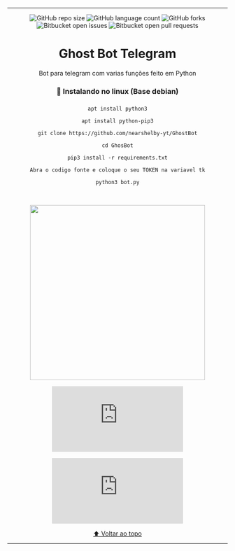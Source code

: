 <hr>
<div align="center">
  
![GitHub repo size](https://img.shields.io/github/repo-size/nearshelby-yt/GhostBot?style=for-the-badge)
![GitHub language count](https://img.shields.io/github/languages/count/nearshelby-yt/GhostBot?style=for-the-badge)
![GitHub forks](https://img.shields.io/github/forks/nearshelby-yt/GhosBot?style=for-the-badge)
![Bitbucket open issues](https://img.shields.io/bitbucket/issues/nearshelby-yt/GhostBot?style=for-the-badge)
![Bitbucket open pull requests](https://img.shields.io/bitbucket/pr-raw/nearshelby-yt/GhostBot?style=for-the-badge)
<div>
<div align="center">
<h1>Ghost Bot Telegram</h1>
<p>Bot para telegram com varias funções feito em Python</p>

<h3>🚀 Instalando no linux (Base debian)<h3>
</div>
  
```
apt install python3

apt install python-pip3

git clone https://github.com/nearshelby-yt/GhostBot

cd GhosBot

pip3 install -r requirements.txt

Abra o codigo fonte e coloque o seu TOKEN na variavel tk

python3 bot.py
```
<br>
<p align="center">
<img src="https://github.com/nearshelby-yt/GhostBot/blob/main/ghostbot.jpg" width="400">

![Contribuir](https://github.com/nearshelby-yt/GhostBot/blob/main/CONTRIBUTING.md)

![⚖ LICENSE.md](https://github.com/nearshelby-yt/GhostBot/blob/main/LICENSE.md) 
</p>

[⬆ Voltar ao topo](https://github.com/nearshelby-yt/GhostBot)<br>
<hr>
